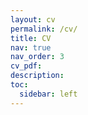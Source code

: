 ```yaml
---
layout: cv
permalink: /cv/
title: CV
nav: true
nav_order: 3
cv_pdf:
description: 
toc:
  sidebar: left
---
```

